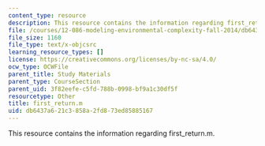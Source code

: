 ```yaml
---
content_type: resource
description: This resource contains the information regarding first_return.m.
file: /courses/12-086-modeling-environmental-complexity-fall-2014/db6437a621c3858a2fd873ed85885167_first_return.m
file_size: 1160
file_type: text/x-objcsrc
learning_resource_types: []
license: https://creativecommons.org/licenses/by-nc-sa/4.0/
ocw_type: OCWFile
parent_title: Study Materials
parent_type: CourseSection
parent_uid: 3f82eefe-c5fd-788b-0998-bf9a1c30df5f
resourcetype: Other
title: first_return.m
uid: db6437a6-21c3-858a-2fd8-73ed85885167
---
```

This resource contains the information regarding first_return.m.